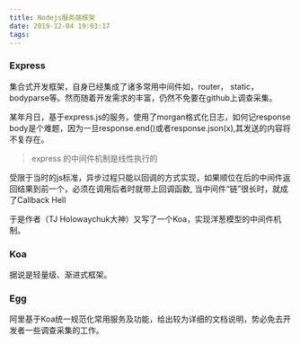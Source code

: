 ```yaml
---
title: Nodejs服务端框架
date: 2019-12-04 19:03:17
tags:
---
```

### Express
集合式开发框架，自身已经集成了诸多常用中间件如，router， static， bodyparse等。然而随着开发需求的丰富，仍然不免要在github上调查采集。

某年月日，基于express.js的服务，使用了morgan格式化日志，如何记response body是个难题，因为一旦response.end()或者response.json(x),其发送的内容将不复存在。
> express 的中间件机制是线性执行的

受限于当时的js标准，异步过程只能以回调的方式实现，如果顺位在后的中间件返回结果到前一个，必须在调用后者时就带上回调函数, 当中间件“链”很长时，就成了Callback Hell

于是作者（TJ Holowaychuk大神）又写了一个Koa，实现洋葱模型的中间件机制。

### Koa
据说是轻量级、渐进式框架。

### Egg
阿里基于Koa统一规范化常用服务及功能，给出较为详细的文档说明，势必免去开发者一些调查采集的工作。